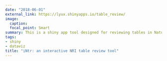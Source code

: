 ```yaml
---
date: "2018-06-01"
external_link: https://lyux.shinyapps.io/table_review/
image:
  caption: 
  focal_point: Smart
summary: This is a shiny app tool designed for reviewing tables in Natural Resource Inventory reports.
tags:
- shiny
- dataviz
title: "iNtr: an interactive NRI table review tool"
---
```

